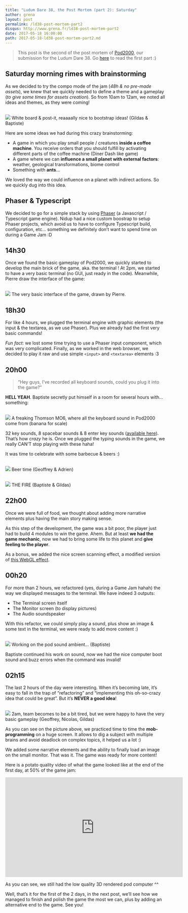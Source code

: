 ```yaml
---
title: "Ludum Dare 38, the Post Mortem (part 2): Saturday"
author: grena
layout: post
permalink: /ld38-post-mortem-part2
disqus: http://www.grena.fr/ld38-post-mortem-part2
date: 2017-05-18 16:00:00
path: 2017-05-18-ld38-post-mortem-part2.md
---
```


> This post is the second of the post mortem of [Pod2000](https://ldjam.com/events/ludum-dare/38/pod2000), our submission for the Ludum Dare 38. Go [here](http://www.grena.fr/ld38-post-mortem-part1) to read the first part :)

## Saturday morning rimes with brainstorming
As we decided to try the compo mode of the jam (_48h & no pre-made assets_), we knew that we 
quickly needed to define a theme and a gameplay (_to give some times for assets creation_). 
So from 10am to 12am, we noted all ideas and themes, as they were coming! 

<div class="img-legend" style="margin-top: 30px;">
    <img src="/assets/img/posts/ld38-p2-board.jpg" class="img-thumbnail ">
    <span>White board & post-it, reaaaally nice to bootstrap ideas! (Gildas & Baptiste)</span>
</div>

Here are some ideas we had during this crazy brainstorming:

- A game in which you play small people / creatures **inside a coffee machine**. You receive orders that you should fulfill by activating different parts of the coffee machine (Diner Dash like game)
- A game where we can **influence a small planet with external factors**: weather, geological transformations, biome control
- Something with **ants**...

We loved the way we could influence on a planet with indirect actions. So we quickly dug into this idea. 

## Phaser & Typescript
We decided to go for a simple stack by using [Phaser](http://phaser.io) (a Javascript / Typescript game engine). 
Nidup had a nice custom boostrap to setup Phaser projects, which avoid us to have to configure 
Typescript build, configuration, etc… something we definitely don’t want to spend time on during a 
Game Jam :D

## 14h30
Once we found the basic gameplay of Pod2000, we quickly started to develop the main brick of the game, aka. the terminal ! At 2pm, we started to have a very basic terminal (no GUI, just ready in the code). Meanwhile, Pierre draw the interface of the game:

<div class="img-legend" style="margin-top: 30px;">
    <img src="/assets/img/posts/ld38-p2-computer-drawing.jpg" class="img-thumbnail ">
    <span>The very basic interface of the game, drawn by Pierre.</span>
</div>

## 18h30
For like 4 hours, we plugged the terminal engine with graphic elements (the input & the textarea, as we use Phaser). Plus we already had the first very basic commands!

_Fun fact_: we lost some time trying to use a Phaser input component, which was very complicated. 
Finally, as we worked in the web browser, we decided to play it raw and use simple `<input>` and `<textarea>` 
elements :3

## 20h00
> “Hey guys, I’ve recorded all keyboard sounds, could you plug it into the game?”

**HELL YEAH**. Baptiste secretly put himself in a room for several hours with… something:

<div class="img-legend" style="margin-top: 30px;">
    <img src="/assets/img/posts/ld38-p2-thomsonMO6.jpg" class="img-thumbnail ">
    <span>A freaking Thomson MO6, where all the keyboard sound in Pod2000 come from (banana for scale)</span>
</div>

32 key sounds, 8 spacebar sounds & 8 enter key sounds ([available here](https://github.com/nidup/ldjam38/tree/master/assets/sounds/keyboard)). That’s how _crazy_ he is. Once we plugged the typing sounds in the game, we really CAN’T stop playing with these haha!

It was time to celebrate with some barbecue & beers :)

<div class="img-legend" style="margin-top: 30px;">
    <img src="/assets/img/posts/ld38-p2-geoffrey-adrien.jpg" class="img-thumbnail ">
    <span>Beer time (Geoffrey & Adrien)</span>
</div>

<div class="img-legend" style="margin-top: 30px;">
    <img src="/assets/img/posts/ld38-p2-barbecue.jpg" class="img-thumbnail ">
    <span>THE FIRE (Baptiste & Gildas)</span>
</div>

## 22h00
Once we were full of food, we thought about adding more narrative elements plus having the main story making sense. 

As this step of the development, the game was a bit poor, the player just had to build 4 modules 
to win the game. Ahem. But at least **we had the game mechanic**, now we had to bring some life to this 
planet and **give feeling to the player**.

As a bonus, we added the nice screen scanning effect, a modified version of [this WebGL effect](http://glslsandbox.com/e#18578.0).

## 00h20
For more than 2 hours, we refactored (yes, during a Game Jam hahah) the way we displayed messages to the terminal. We have indeed 3 outputs:
- The Terminal screen itself
- The Monitor screen (to display pictures)
- The Audio soundspeaker

With this refactor, we could simply play a sound, plus show an image & some text in the terminal, we were ready to add more content :)

<div class="img-legend" style="margin-top: 30px;">
    <img src="/assets/img/posts/ld38-p2-baptiste.jpg" class="img-thumbnail ">
    <span>Working on the pod sound ambient… (Baptiste)</span>
</div>

Baptiste continued his work on sound, now we had the nice computer boot sound and buzz errors when the command was invalid!

## 02h15
The last 2 hours of the day were interesting. When it’s becoming late, it’s easy to fall in the trap of “refactoring” and “implementing this oh-so-crazy idea that could be great”. But it’s **NEVER a good idea**!

<div class="img-legend" style="margin-top: 30px;">
    <img src="/assets/img/posts/ld38-p2-midnight.jpg" class="img-thumbnail ">
    <span>2am, team becomes to be a bit tired, but we were happy to have the very basic gameplay (Geoffrey, Nicolas, Gildas)</span>
</div>

As you can see on the picture above, we practiced time to time the **mob-programming** on a huge screen. It allows to dig a subject with multiple brains and avoid deadlock on complex topics, it helped us a lot :)

We added some narrative elements and the ability to finally load an image on the small monitor. That was it. The game was ready for more content!

Here is a potato quality video of what the game looked like at the end of the first day, at 50% of the game jam:

<iframe width="560" height="315" src="https://www.youtube.com/embed/VXkLdRRRYWc" frameborder="0" allowfullscreen></iframe>

As you can see, we still had the low quality 3D rendered pod computer ^^

Well, that’s it for the first of the 2 days, in the next post, we’ll see how we managed to finish and polish the game the most we can, plus by adding an alternative end to the game. See you!
